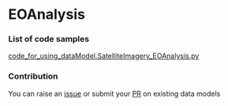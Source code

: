 # EOAnalysis

### List of code samples 

<!-- 50-List of code -->

<!-- [code entry](link) -->
[code_for_using_dataModel.SatelliteImagery_EOAnalysis.py](https://github.com/smart-data-models/dataModel.SatelliteImagery/blob/master/EOAnalysis/code/code_for_using_dataModel.SatelliteImagery_EOAnalysis.py)


<!-- /50-List of code -->

### Contribution
You can raise an [issue](https://github.com/smart-data-models/dataModel.SatelliteImagery/issues) or submit your [PR](https://github.com/smart-data-models/dataModel.SatelliteImagery/pulls) on existing data models
